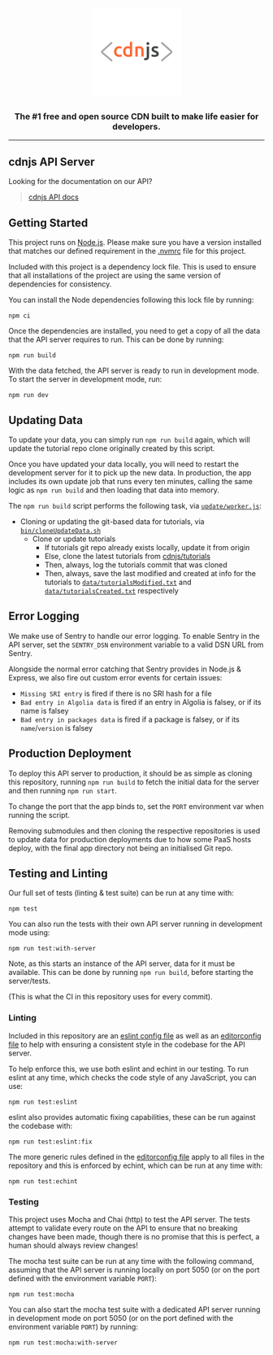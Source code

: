 <h1 align="center">
    <a href="https://cdnjs.com"><img src="https://raw.githubusercontent.com/cdnjs/brand/master/logo/standard/dark-512.png" width="175px" alt="< cdnjs >"></a>
</h1>

<h3 align="center">The #1 free and open source CDN built to make life easier for developers.</h3>

---

## cdnjs API Server

Looking for the documentation on our API?

> [cdnjs API docs](https://cdnjs.com/api)

## Getting Started

This project runs on [Node.js](https://nodejs.org). Please make sure you have a version installed
that matches our defined requirement in the [.nvmrc](.nvmrc) file for this project.

Included with this project is a dependency lock file. This is used to ensure that all installations
of the project are using the same version of dependencies for consistency.

You can install the Node dependencies following this lock file by running:

```shell script
npm ci
```

Once the dependencies are installed, you need to get a copy of all the data that the API server
requires to run. This can be done by running:

```shell script
npm run build
```

With the data fetched, the API server is ready to run in development mode. To start the server in
development mode, run:

```shell script
npm run dev
```

## Updating Data

To update your data, you can simply run `npm run build` again, which will update the tutorial repo
clone originally created by this script.

Once you have updated your data locally, you will need to restart the development server for it to
pick up the new data. In production, the app includes its own update job that runs every ten
minutes, calling the same logic as `npm run build` and then loading that data into memory.

The `npm run build` script performs the following task, via
[`update/worker.js`](update/worker.js):

- Cloning or updating the git-based data for tutorials, via
[`bin/cloneUpdateData.sh`](bin/cloneUpdateData.sh)
    - Clone or update tutorials
        - If tutorials git repo already exists locally, update it from origin
        - Else, clone the latest tutorials from [cdnjs/tutorials](https://github.com/cdnjs/tutorials)
        - Then, always, log the tutorials commit that was cloned
        - Then, always, save the last modified and created at info for the tutorials to
        [`data/tutorialsModified.txt`](data/tutorialsModified.txt) and
        [`data/tutorialsCreated.txt`](data/tutorialsCreated.txt) respectively

## Error Logging

We make use of Sentry to handle our error logging. To enable Sentry in the API server, set the
`SENTRY_DSN` environment variable to a valid DSN URL from Sentry.

Alongside the normal error catching that Sentry provides in Node.js & Express, we also fire out
custom error events for certain issues:

- `Missing SRI entry` is fired if there is no SRI hash for a file
- `Bad entry in Algolia data` is fired if an entry in Algolia is falsey, or if its name is falsey
- `Bad entry in packages data` is fired if a package is falsey, or if its `name`/`version` is falsey

## Production Deployment

To deploy this API server to production, it should be as simple as cloning this repository, running
`npm run build` to fetch the initial data for the server and then running `npm run start`.

To change the port that the app binds to, set the `PORT` environment var when running the script.

Removing submodules and then cloning the respective repositories is used to update data for
production deployments due to how some PaaS hosts deploy, with the final app directory not being an
initialised Git repo.

## Testing and Linting

Our full set of tests (linting & test suite) can be run at any time with:

```shell script
npm test
```

You can also run the tests with their own API server running in development mode using:

```shell script
npm run test:with-server
```

Note, as this starts an instance of the API server, data for it must be available. This can be done
by running `npm run build`, before starting the server/tests.

(This is what the CI in this repository uses for every commit).

### Linting

Included in this repository are an [eslint config file](.eslintrc.js) as well as an
[editorconfig file](.editorconfig) to help with ensuring a consistent style in the codebase for the
API server.

To help enforce this, we use both eslint and echint in our testing. To run eslint at any time, which
checks the code style of any JavaScript, you can use:

```shell script
npm run test:eslint
```

eslint also provides automatic fixing capabilities, these can be run against the codebase with:

```shell script
npm run test:eslint:fix
```

The more generic rules defined in the [editorconfig file](.editorconfig) apply to all files in the
repository and this is enforced by echint, which can be run at any time with:

```shell script
npm run test:echint
```

### Testing

This project uses Mocha and Chai (http) to test the API server. The tests attempt to validate every
route on the API to ensure that no breaking changes have been made, though there is no promise that
this is perfect, a human should always review changes!

The mocha test suite can be run at any time with the following command, assuming that the API server
is running locally on port 5050 (or on the port defined with the environment variable `PORT`):

```shell script
npm run test:mocha
```

You can also start the mocha test suite with a dedicated API server running in development mode on
port 5050 (or on the port defined with the environment variable `PORT`) by running:

```shell script
npm run test:mocha:with-server
```
